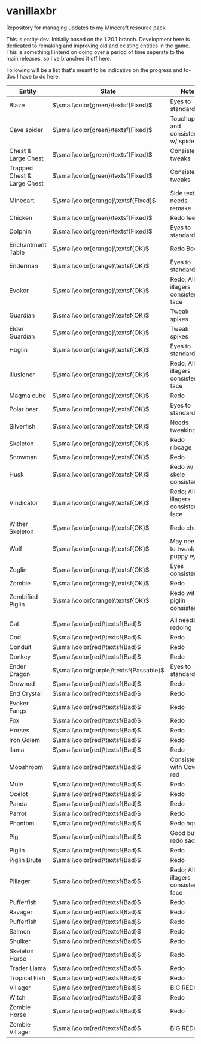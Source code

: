 # vanillaxbr
Repository for managing updates to my Minecraft resource pack.

This is entity-dev. Initially based on the 1.20.1 branch. Development here is dedicated to remaking and improving old and existing entities in the game. This is something I intend on doing over a period of time seperate to the main releases, so i've branched it off here.

Following will be a list that's meant to be indicative on the progress and to-dos I have to do here:

| Entity                      | State                                   | Note                               |
|-----------------------------|-----------------------------------------|------------------------------------|
| Blaze                       | $\small\color{green}\textsf{Fixed}$     | Eyes to standard                   |
| Cave spider                 | $\small\color{green}\textsf{Fixed}$     | Touchups and consistency w/ spider |
| Chest & Large Chest         | $\small\color{green}\textsf{Fixed}$     | Consistency tweaks                 |
| Trapped Chest & Large Chest | $\small\color{green}\textsf{Fixed}$     | Consistency tweaks                 |
| Minecart                    | $\small\color{orange}\textsf{Fixed}$    | Side texture needs remake          |
| Chicken                     | $\small\color{green}\textsf{Fixed}$     | Redo feet                          |
| Dolphin                     | $\small\color{green}\textsf{Fixed}$     | Eyes to standard                   |
| Enchantment Table           | $\small\color{orange}\textsf{OK}$       | Redo Book                          |
| Enderman                    | $\small\color{orange}\textsf{OK}$       | Eyes to standard                   |
| Evoker                      | $\small\color{orange}\textsf{OK}$       | Redo; All illagers consistent face |
| Guardian                    | $\small\color{orange}\textsf{OK}$       | Tweak spikes                       |
| Elder Guardian              | $\small\color{orange}\textsf{OK}$       | Tweak spikes                       |
| Hoglin                      | $\small\color{orange}\textsf{OK}$       | Eyes to standard                   |
| Illusioner                  | $\small\color{orange}\textsf{OK}$       | Redo; All illagers consistent face |
| Magma cube                  | $\small\color{orange}\textsf{OK}$       | Redo                               |
| Polar bear                  | $\small\color{orange}\textsf{OK}$       | Eyes to standard                   |
| Silverfish                  | $\small\color{orange}\textsf{OK}$       | Needs tweaking                     |
| Skeleton                    | $\small\color{orange}\textsf{OK}$       | Redo ribcage                       |
| Snowman                     | $\small\color{orange}\textsf{OK}$       | Redo                               |
| Husk                        | $\small\color{orange}\textsf{OK}$       | Redo w/ skele consistency          |
| Vindicator                  | $\small\color{orange}\textsf{OK}$       | Redo; All illagers consistent face |
| Wither Skeleton             | $\small\color{orange}\textsf{OK}$       | Redo chest                         |
| Wolf                        | $\small\color{orange}\textsf{OK}$       | May need to tweak puppy eyes       |
| Zoglin                      | $\small\color{orange}\textsf{OK}$       | Eyes consistency                   |
| Zombie                      | $\small\color{orange}\textsf{OK}$       | Redo                               |
| Zombified Piglin            | $\small\color{orange}\textsf{OK}$       | Redo with piglin consistency       |
|                             |                                         |                                    |
| Cat                         | $\small\color{red}\textsf{Bad}$         | All needs redoing                  |
| Cod                         | $\small\color{red}\textsf{Bad}$         | Redo                               |
| Conduit                     | $\small\color{red}\textsf{Bad}$         | Redo                               |
| Donkey                      | $\small\color{red}\textsf{Bad}$         | Redo                               |
| Ender Dragon                | $\small\color{purple}\textsf{Passable}$ | Eyes to standard                   |
| Drowned                     | $\small\color{red}\textsf{Bad}$         | Redo                               |
| End Crystal                 | $\small\color{red}\textsf{Bad}$         | Redo                               |
| Evoker Fangs                | $\small\color{red}\textsf{Bad}$         | Redo                               |
| Fox                         | $\small\color{red}\textsf{Bad}$         | Redo                               |
| Horses                      | $\small\color{red}\textsf{Bad}$         | Redo                               |
| Iron Golem                  | $\small\color{red}\textsf{Bad}$         | Redo                               |
| llama                       | $\small\color{red}\textsf{Bad}$         | Redo                               |
| Mooshroom                   | $\small\color{red}\textsf{Bad}$         | Consistency with Cow red           |
| Mule                        | $\small\color{red}\textsf{Bad}$         | Redo                               |
| Ocelot                      | $\small\color{red}\textsf{Bad}$         | Redo                               |
| Panda                       | $\small\color{red}\textsf{Bad}$         | Redo                               |
| Parrot                      | $\small\color{red}\textsf{Bad}$         | Redo                               |
| Phantom                     | $\small\color{red}\textsf{Bad}$         | Redo hqnx                          |
| Pig                         | $\small\color{red}\textsf{Bad}$         | Good but redo saddle               |
| Piglin                      | $\small\color{red}\textsf{Bad}$         | Redo                               |
| Piglin Brute                | $\small\color{red}\textsf{Bad}$         | Redo                               |
| Pillager                    | $\small\color{red}\textsf{Bad}$         | Redo; All illagers consistent face |
| Pufferfish                  | $\small\color{red}\textsf{Bad}$         | Redo                               |
| Ravager                     | $\small\color{red}\textsf{Bad}$         | Redo                               |
| Pufferfish                  | $\small\color{red}\textsf{Bad}$         | Redo                               |
| Salmon                      | $\small\color{red}\textsf{Bad}$         | Redo                               |
| Shulker                     | $\small\color{red}\textsf{Bad}$         | Redo                               |
| Skeleton Horse              | $\small\color{red}\textsf{Bad}$         | Redo                               |
| Trader Llama                | $\small\color{red}\textsf{Bad}$         | Redo                               |
| Tropical Fish               | $\small\color{red}\textsf{Bad}$         | Redo                               |
| Villager                    | $\small\color{red}\textsf{Bad}$         | BIG REDO                           |
| Witch                       | $\small\color{red}\textsf{Bad}$         | Redo                               |
| Zombie Horse                | $\small\color{red}\textsf{Bad}$         | Redo                               |
| Zombie Villager             | $\small\color{red}\textsf{Bad}$         | BIG REDO                           |
